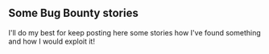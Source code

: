 ## Some Bug Bounty stories

I'll do my best for keep posting here some stories how I've found something and how I would exploit it!
